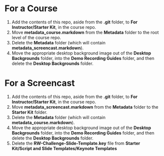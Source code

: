 # For a Course

1. Add the contents of this repo, aside from the **.git** folder, to **For Instructor/Starter Kit**, in the course repo.
2. Move **metadata_course.markdown** from the **Metadata** folder to the root level of the course repo.
3. Delete the **Metadata** folder (which will contain **metadata_screencast.markdown**).
4. Move the appropriate desktop background image out of the **Desktop Backgrounds** folder, into the **Demo Recording Guides** folder, and then delete the **Desktop Backgrounds** folder.

# For a Screencast
1. Add the contents of this repo, aside from the **.git** folder, to **For Instructor/Starter Kit**, in the course repo.
2. Move **metadata_screencast.markdown** from the **Metadata** folder to the **Starter Kit** folder.
3. Delete the **Metadata** folder (which will contain **metadata_course.markdown**).
4. Move the appropriate desktop background image out of the **Desktop Backgrounds** folder, into the **Demo Recording Guides** folder, and then delete the **Desktop Backgrounds** folder.
5. Delete the **RW-Challenge-Slide-Template.key** file from **Starter Kit/Script and Slide Templates/Keynote Templates**
